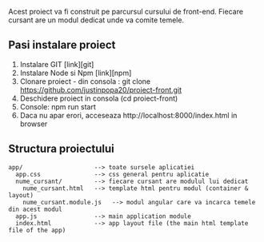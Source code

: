 Acest proiect va fi construit pe parcursul cursului de front-end. Fiecare cursant are un modul dedicat unde va comite temele.

## Pasi instalare proiect

1. Instalare GIT [link][git]
2. Instalare Node si Npm [link][npm]
2. Clonare proiect - din consola : git clone https://github.com/justinpopa20/proiect-front.git
3. Deschidere proiect in consola (cd proiect-front)
4. Console: npm run start
5. Daca nu apar erori, acceseaza http://localhost:8000/index.html in browser

## Structura proiectului

```
app/                    --> toate sursele aplicatiei
  app.css               --> css general pentru aplicatie
  nume_cursant/         --> fiecare cursant are modulul lui dedicat
    nume_cursant.html   --> template html pentru modul (container & layout)
    nume_cursant.module.js   --> modul angular care va incarca temele din acest modul
  app.js                --> main application module
  index.html            --> app layout file (the main html template file of the app)

